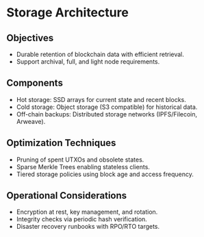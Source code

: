 # Storage Architecture

## Objectives
- Durable retention of blockchain data with efficient retrieval.
- Support archival, full, and light node requirements.

## Components
- Hot storage: SSD arrays for current state and recent blocks.
- Cold storage: Object storage (S3 compatible) for historical data.
- Off-chain backups: Distributed storage networks (IPFS/Filecoin, Arweave).

## Optimization Techniques
- Pruning of spent UTXOs and obsolete states.
- Sparse Merkle Trees enabling stateless clients.
- Tiered storage policies using block age and access frequency.

## Operational Considerations
- Encryption at rest, key management, and rotation.
- Integrity checks via periodic hash verification.
- Disaster recovery runbooks with RPO/RTO targets.
